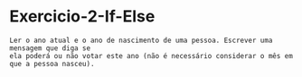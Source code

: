 # Exercicio-2-If-Else

    Ler o ano atual e o ano de nascimento de uma pessoa. Escrever uma mensagem que diga se
    ela poderá ou não votar este ano (não é necessário considerar o mês em que a pessoa nasceu).
